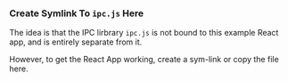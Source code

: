 ### Create Symlink To `ipc.js` Here

The idea is that the IPC lirbrary `ipc.js` is not bound to this example React app, and is entirely separate from it. 

However, to get the React App working, create a sym-link or copy the file here.

